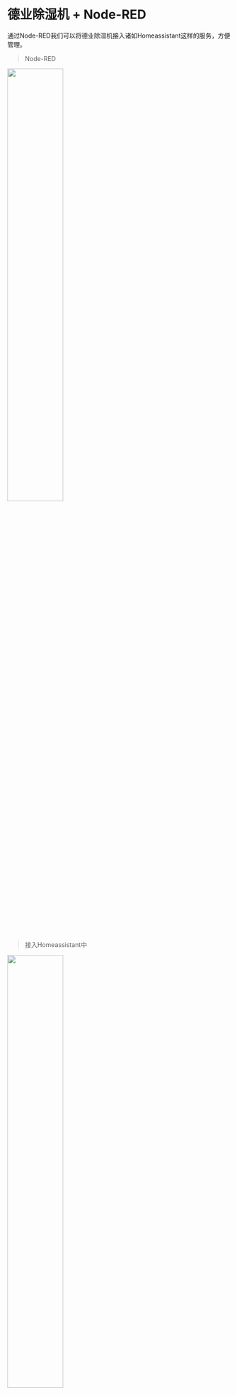 # 德业除湿机 + Node-RED

通过Node-RED我们可以将德业除湿机接入诸如Homeassistant这样的服务，方便管理。

> Node-RED   
<img src="https://cdn.nlark.com/yuque/0/2022/jpeg/328998/1663416912321-f974b598-ae50-45c6-b498-bfefd271a356.jpeg?x-oss-process=image%2Fwatermark%2Ctype_d3F5LW1pY3JvaGVp%2Csize_40%2Ctext_5Y2i5YWL%2Ccolor_FFFFFF%2Cshadow_50%2Ct_80%2Cg_se%2Cx_10%2Cy_10%2Fresize%2Cw_1402%2Climit_0" width="50%">

> 接入Homeassistant中   
<img src="https://cdn.nlark.com/yuque/0/2022/jpeg/328998/1663416912263-7d27931d-ab17-4566-a62c-7456620d62f3.jpeg?x-oss-process=image%2Fwatermark%2Ctype_d3F5LW1pY3JvaGVp%2Csize_28%2Ctext_5Y2i5YWL%2Ccolor_FFFFFF%2Cshadow_50%2Ct_80%2Cg_se%2Cx_10%2Cy_10" width="50%">



